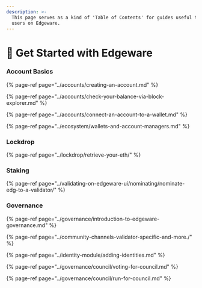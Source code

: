 ```yaml
---
description: >-
  This page serves as a kind of 'Table of Contents' for guides useful to new
  users on Edgeware.
---
```


# 🎊 Get Started with Edgeware

### Account Basics

{% page-ref page="../accounts/creating-an-account.md" %}

{% page-ref page="../accounts/check-your-balance-via-block-explorer.md" %}

{% page-ref page="../accounts/connect-an-account-to-a-wallet.md" %}

{% page-ref page="../ecosystem/wallets-and-account-managers.md" %}

### Lockdrop

{% page-ref page="../lockdrop/retrieve-your-eth/" %}

### Staking

{% page-ref page="../validating-on-edgeware-ui/nominating/nominate-edg-to-a-validator/" %}

### Governance

{% page-ref page="../governance/introduction-to-edgeware-governance.md" %}

{% page-ref page="../community-channels-validator-specific-and-more./" %}

{% page-ref page="../identity-module/adding-identities.md" %}

{% page-ref page="../governance/council/voting-for-council.md" %}

{% page-ref page="../governance/council/run-for-council.md" %}




